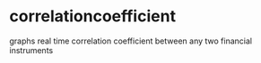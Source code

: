 # correlationcoefficient
graphs real time correlation coefficient between any two financial instruments 
